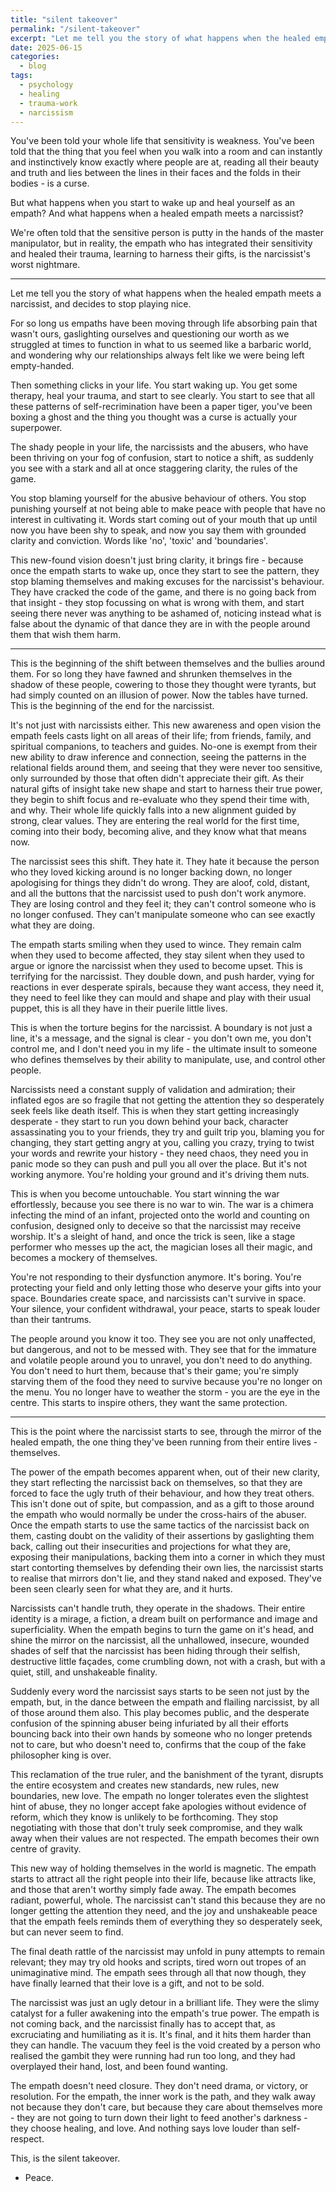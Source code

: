 ```yaml
---
title: "silent takeover"
permalink: "/silent-takeover" 
excerpt: "Let me tell you the story of what happens when the healed empath meets a narcissist, and decides to stop playing nice."
date: 2025-06-15
categories:
  - blog 
tags: 
  - psychology
  - healing
  - trauma-work
  - narcissism
--- 
```


You've been told your whole life that sensitivity is weakness. You've been told that the thing that you feel when you walk into a room and can instantly and instinctively know exactly where people are at, reading all their beauty and truth and lies between the lines in their faces and the folds in their bodies - is a curse. 

But what happens when you start to wake up and heal yourself as an empath? And what happens when a healed empath meets a narcissist? 

We're often told that the sensitive person is putty in the hands of the master manipulator, but in reality, the empath who has integrated their sensitivity and healed their trauma, learning to harness their gifts, is the narcissist's worst nightmare. 

--- 

Let me tell you the story of what happens when the healed empath meets a narcissist, and decides to stop playing nice. 

For so long us empaths have been moving through life absorbing pain that wasn't ours, gaslighting ourselves and questioning our worth as we struggled at times to function in what to us seemed like a barbaric world, and wondering why our relationships always felt like we were being left empty-handed. 

Then something clicks in your life. You start waking up. You get some therapy, heal your trauma, and start to see clearly. You start to see that all these patterns of self-recrimination have been a paper tiger, you've been boxing a ghost and the thing you thought was a curse is actually your superpower. 

The shady people in your life, the narcissists and the abusers, who have been thriving on your fog of confusion, start to notice a shift, as suddenly you see with a stark and all at once staggering clarity, the rules of the game. 

You stop blaming yourself for the abusive behaviour of others. You stop punishing yourself at not being able to make peace with people that have no interest in cultivating it. Words start coming out of your mouth that up until now you have been shy to speak, and now you say them with grounded clarity and conviction. Words like 'no', 'toxic' and 'boundaries'. 

This new-found vision doesn't just bring clarity, it brings fire - because once the empath starts to wake up, once they start to see the pattern, they stop blaming themselves and making excuses for the narcissist's behaviour. They have cracked the code of the game, and there is no going back from that insight - they stop focussing on what is wrong with them, and start seeing there never was anything to be ashamed of, noticing instead what is false about the dynamic of that dance they are in with the people around them that wish them harm. 

---

This is the beginning of the shift between themselves and the bullies around them. For so long they have fawned and shrunken themselves in the shadow of these people, cowering to those they thought were tyrants, but had simply counted on an illusion of power. Now the tables have turned. This is the beginning of the end for the narcissist. 

It's not just with narcissists either. This new awareness and open vision the empath feels casts light on all areas of their life; from friends, family, and spiritual companions, to teachers and guides. No-one is exempt from their new ability to draw inference and connection, seeing the patterns in the relational fields around them, and seeing that they were never too sensitive, only surrounded by those that often didn't appreciate their gift. As their natural gifts of insight take new shape and start to harness their true power, they begin to shift focus and re-evaluate who they spend their time with, and why. Their whole life quickly falls into a new alignment guided by strong, clear values. They are entering the real world for the first time, coming into their body, becoming alive, and they know what that means now.

The narcissist sees this shift. They hate it. They hate it because the person who they loved kicking around is no longer backing down, no longer apologising for things they didn't do wrong. They are aloof, cold, distant, and all the buttons that the narcissist used to push don't work anymore. They are losing control and they feel it; they can't control someone who is no longer confused. They can't manipulate someone who can see exactly what they are doing. 

The empath starts smiling when they used to wince. They remain calm when they used to become affected, they stay silent when they used to argue or ignore the narcissist when they used to become upset. This is terrifying for the narcissist. They double down, and push harder, vying for reactions in ever desperate spirals, because they want access, they need it, they need to feel like they can mould and shape and play with their usual puppet, this is all they have in their puerile little lives.

This is when the torture begins for the narcissist. A boundary is not just a line, it's a message, and the signal is clear - you don't own me, you don't control me, and I don't need you in my life - the ultimate insult to someone who defines themselves by their ability to manipulate, use, and control other people. 

Narcissists need a constant supply of validation and admiration; their inflated egos are so fragile that not getting the attention they so desperately seek feels like death itself. This is when they start getting increasingly desperate - they start to run you down behind your back, character assassinating you to your friends, they try and guilt trip you, blaming you for changing, they start getting angry at you, calling you crazy, trying to twist your words and rewrite your history - they need chaos, they need you in panic mode so they can push and pull you all over the place. But it's not working anymore. You're holding your ground and it's driving them nuts. 

This is when you become untouchable. You start winning the war effortlessly, because you see there is no war to win. The war is a chimera infecting the mind of an infant, projected onto the world and counting on confusion, designed only to deceive so that the narcissist may receive worship. It's a sleight of hand, and once the trick is seen, like a stage performer who messes up the act, the magician loses all their magic, and becomes a mockery of themselves. 

You're not responding to their dysfunction anymore. It's boring. You're protecting your field and only letting those who deserve your gifts into your space. Boundaries create space, and narcissists can't survive in space. Your silence, your confident withdrawal, your peace, starts to speak louder than their tantrums. 

The people around you know it too. They see you are not only unaffected, but dangerous, and not to be messed with. They see that for the immature and volatile people around you to unravel, you don't need to do anything. You don't need to hurt them, because that's their game; you're simply starving them of the food they need to survive because you're no longer on the menu. You no longer have to weather the storm - you are the eye in the centre. This starts to inspire others, they want the same protection. 

---

This is the point where the narcissist starts to see, through the mirror of the healed empath, the one thing they've been running from their entire lives - themselves. 

The power of the empath becomes apparent when, out of their new clarity, they start reflecting the narcissist back on themselves, so that they are forced to face the ugly truth of their behaviour, and how they treat others. This isn't done out of spite, but compassion, and as a gift to those around the empath who would normally be under the cross-hairs of the abuser. Once the empath starts to use the same tactics of the narcissist back on them, casting doubt on the validity of their assertions by gaslighting them back, calling out their insecurities and projections for what they are, exposing their manipulations, backing them into a corner in which they must start contorting themselves by defending their own lies, the narcissist starts to realise that mirrors don't lie, and they stand naked and exposed. They've been seen clearly seen for what they are, and it hurts. 

Narcissists can't handle truth, they operate in the shadows. Their entire identity is a mirage, a fiction, a dream built on performance and image and superficiality. When the empath begins to turn the game on it's head, and shine the mirror on the narcissist, all the unhallowed, insecure, wounded shades of self that the narcissist has been hiding through their selfish, destructive little façades, come crumbling down, not with a crash, but with a quiet, still, and unshakeable finality.

Suddenly every word the narcissist says starts to be seen not just by the empath, but, in the dance between the empath and flailing narcissist, by all of those around them also. This play becomes public, and the desperate confusion of the spinning abuser being infuriated by all their efforts bouncing back into their own hands by someone who no longer pretends not to care, but who doesn't need to, confirms that the coup of the fake philosopher king is over. 

This reclamation of the true ruler, and the banishment of the tyrant, disrupts the entire ecosystem and creates new standards, new rules, new boundaries, new love. The empath no longer tolerates even the slightest hint of abuse, they no longer accept fake apologies without evidence of reform, which they know is unlikely to be forthcoming. They stop negotiating with those that don't truly seek compromise, and they walk away when their values are not respected. The empath becomes their own centre of gravity.

This new way of holding themselves in the world is magnetic. The empath starts to attract all the right people into their life, because like attracts like, and those that aren't worthy simply fade away. The empath becomes radiant, powerful, whole. The narcissist can't stand this because they are no longer getting the attention they need, and the joy and unshakeable peace that the empath feels reminds them of everything they so desperately seek, but can never seem to find. 

The final death rattle of the narcissist may unfold in puny attempts to remain relevant; they may try old hooks and scripts, tired worn out tropes of an unimaginative mind. The empath sees through all that now though, they have finally learned that their love is a gift, and not to be sold. 

The narcissist was just an ugly detour in a brilliant life. They were the slimy catalyst for a fuller awakening into the empath's true power. The empath is not coming back, and the narcissist finally has to accept that, as excruciating and humiliating as it is. It's final, and it hits them harder than they can handle. The vacuum they feel is the void created by a person who realised the gambit they were running had run too long, and they had overplayed their hand, lost, and been found wanting. 

The empath doesn't need closure. They don't need drama, or victory, or resolution. For the empath, the inner work is the path, and they walk away not because they don't care, but because they care about themselves more - they are not going to turn down their light to feed another's darkness - they choose healing, and love. And nothing says love louder than self-respect. 

This, is the silent takeover. 

- Peace. 



